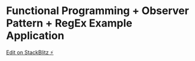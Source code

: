 # Functional Programming + Observer Pattern + RegEx Example Application

[Edit on StackBlitz ⚡️](https://stackblitz.com/edit/angular-6ujv56)
